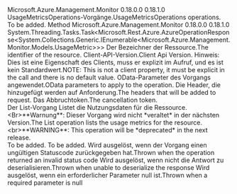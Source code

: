 <Type Name="IUsageMetricsOperations" FullName="Microsoft.Azure.Management.Monitor.IUsageMetricsOperations">
  <TypeSignature Language="C#" Value="public interface IUsageMetricsOperations" />
  <TypeSignature Language="ILAsm" Value=".class public interface auto ansi abstract IUsageMetricsOperations" />
  <TypeSignature Language="DocId" Value="T:Microsoft.Azure.Management.Monitor.IUsageMetricsOperations" />
  <TypeSignature Language="VB.NET" Value="Public Interface IUsageMetricsOperations" />
  <TypeSignature Language="F#" Value="type IUsageMetricsOperations = interface" />
  <AssemblyInfo>
    <AssemblyName>Microsoft.Azure.Management.Monitor</AssemblyName>
    <AssemblyVersion>0.18.0.0</AssemblyVersion>
    <AssemblyVersion>0.18.1.0</AssemblyVersion>
  </AssemblyInfo>
  <Interfaces />
  <Docs>
    <summary>
            <span data-ttu-id="108fb-101">UsageMetricsOperations-Vorgänge.</span><span class="sxs-lookup"><span data-stu-id="108fb-101">UsageMetricsOperations operations.</span></span>
            </summary>
    <remarks>To be added.</remarks>
  </Docs>
  <Members>
    <Member MemberName="ListWithHttpMessagesAsync">
      <MemberSignature Language="C#" Value="public System.Threading.Tasks.Task&lt;Microsoft.Rest.Azure.AzureOperationResponse&lt;System.Collections.Generic.IEnumerable&lt;Microsoft.Azure.Management.Monitor.Models.UsageMetric&gt;&gt;&gt; ListWithHttpMessagesAsync (string resourceUri, string apiVersion, Microsoft.Rest.Azure.OData.ODataQuery&lt;Microsoft.Azure.Management.Monitor.Models.UsageMetric&gt; odataQuery = null, System.Collections.Generic.Dictionary&lt;string,System.Collections.Generic.List&lt;string&gt;&gt; customHeaders = null, System.Threading.CancellationToken cancellationToken = null);" />
      <MemberSignature Language="ILAsm" Value=".method public hidebysig newslot virtual instance class System.Threading.Tasks.Task`1&lt;class Microsoft.Rest.Azure.AzureOperationResponse`1&lt;class System.Collections.Generic.IEnumerable`1&lt;class Microsoft.Azure.Management.Monitor.Models.UsageMetric&gt;&gt;&gt; ListWithHttpMessagesAsync(string resourceUri, string apiVersion, class Microsoft.Rest.Azure.OData.ODataQuery`1&lt;class Microsoft.Azure.Management.Monitor.Models.UsageMetric&gt; odataQuery, class System.Collections.Generic.Dictionary`2&lt;string, class System.Collections.Generic.List`1&lt;string&gt;&gt; customHeaders, valuetype System.Threading.CancellationToken cancellationToken) cil managed" />
      <MemberSignature Language="DocId" Value="M:Microsoft.Azure.Management.Monitor.IUsageMetricsOperations.ListWithHttpMessagesAsync(System.String,System.String,Microsoft.Rest.Azure.OData.ODataQuery{Microsoft.Azure.Management.Monitor.Models.UsageMetric},System.Collections.Generic.Dictionary{System.String,System.Collections.Generic.List{System.String}},System.Threading.CancellationToken)" />
      <MemberSignature Language="F#" Value="abstract member ListWithHttpMessagesAsync : string * string * Microsoft.Rest.Azure.OData.ODataQuery&lt;Microsoft.Azure.Management.Monitor.Models.UsageMetric&gt; * System.Collections.Generic.Dictionary&lt;string, System.Collections.Generic.List&lt;string&gt;&gt; * System.Threading.CancellationToken -&gt; System.Threading.Tasks.Task&lt;Microsoft.Rest.Azure.AzureOperationResponse&lt;seq&lt;Microsoft.Azure.Management.Monitor.Models.UsageMetric&gt;&gt;&gt;" Usage="iUsageMetricsOperations.ListWithHttpMessagesAsync (resourceUri, apiVersion, odataQuery, customHeaders, cancellationToken)" />
      <MemberType>Method</MemberType>
      <AssemblyInfo>
        <AssemblyName>Microsoft.Azure.Management.Monitor</AssemblyName>
        <AssemblyVersion>0.18.0.0</AssemblyVersion>
        <AssemblyVersion>0.18.1.0</AssemblyVersion>
      </AssemblyInfo>
      <ReturnValue>
        <ReturnType>System.Threading.Tasks.Task&lt;Microsoft.Rest.Azure.AzureOperationResponse&lt;System.Collections.Generic.IEnumerable&lt;Microsoft.Azure.Management.Monitor.Models.UsageMetric&gt;&gt;&gt;</ReturnType>
      </ReturnValue>
      <Parameters>
        <Parameter Name="resourceUri" Type="System.String" />
        <Parameter Name="apiVersion" Type="System.String" />
        <Parameter Name="odataQuery" Type="Microsoft.Rest.Azure.OData.ODataQuery&lt;Microsoft.Azure.Management.Monitor.Models.UsageMetric&gt;" />
        <Parameter Name="customHeaders" Type="System.Collections.Generic.Dictionary&lt;System.String,System.Collections.Generic.List&lt;System.String&gt;&gt;" />
        <Parameter Name="cancellationToken" Type="System.Threading.CancellationToken" />
      </Parameters>
      <Docs>
        <param name="resourceUri">
            <span data-ttu-id="108fb-102">Der Bezeichner der Ressource.</span><span class="sxs-lookup"><span data-stu-id="108fb-102">The identifier of the resource.</span></span>
            </param>
        <param name="apiVersion">
            <span data-ttu-id="108fb-103">Client-API-Version.</span><span class="sxs-lookup"><span data-stu-id="108fb-103">Client Api Version.</span></span> <span data-ttu-id="108fb-104">Hinweis: Dies ist eine Eigenschaft des Clients, muss er explizit im Aufruf, und es ist kein Standardwert.</span><span class="sxs-lookup"><span data-stu-id="108fb-104">NOTE: This is not a client property, it must be explicit in the call and there is no default value.</span></span>
            </param>
        <param name="odataQuery">
            <span data-ttu-id="108fb-105">OData-Parameter des Vorgangs angewendet.</span><span class="sxs-lookup"><span data-stu-id="108fb-105">OData parameters to apply to the operation.</span></span>
            </param>
        <param name="customHeaders">
            <span data-ttu-id="108fb-106">Die Header, die hinzugefügt werden auf Anforderung.</span><span class="sxs-lookup"><span data-stu-id="108fb-106">The headers that will be added to request.</span></span>
            </param>
        <param name="cancellationToken">
            <span data-ttu-id="108fb-107">Das Abbruchtoken.</span><span class="sxs-lookup"><span data-stu-id="108fb-107">The cancellation token.</span></span>
            </param>
        <summary>
            <span data-ttu-id="108fb-108">Der List-Vorgang Listet die Nutzungsdaten für die Ressource. &lt;Br&gt;**Warnung**: Dieser Vorgang wird nicht *veraltet* in der nächsten Version.</span><span class="sxs-lookup"><span data-stu-id="108fb-108">The List operation lists the usage metrics for the resource.&lt;br&gt;**WARNING**: This operation will be *deprecated* in the next release.</span></span>
            </summary>
        <returns>To be added.</returns>
        <remarks>To be added.</remarks>
        <exception cref="T:Microsoft.Azure.Management.Monitor.Models.ErrorResponseException">
            <span data-ttu-id="108fb-109">Wird ausgelöst, wenn der Vorgang einen ungültigen Statuscode zurückgegeben hat.</span><span class="sxs-lookup"><span data-stu-id="108fb-109">Thrown when the operation returned an invalid status code</span></span>
            </exception>
        <exception cref="T:Microsoft.Rest.SerializationException">
            <span data-ttu-id="108fb-110">Wird ausgelöst, wenn nicht die Antwort zu deserialisieren.</span><span class="sxs-lookup"><span data-stu-id="108fb-110">Thrown when unable to deserialize the response</span></span>
            </exception>
        <exception cref="T:Microsoft.Rest.ValidationException">
            <span data-ttu-id="108fb-111">Wird ausgelöst, wenn ein erforderlicher Parameter null ist.</span><span class="sxs-lookup"><span data-stu-id="108fb-111">Thrown when a required parameter is null</span></span>
            </exception>
      </Docs>
    </Member>
  </Members>
</Type>
